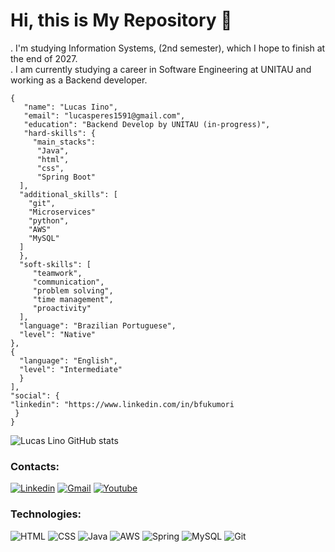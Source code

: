# Hi, this is My Repository 👋

. I'm studying Information Systems, (2nd semester), which I hope to finish at the end of 2027.</br>
. I am currently studying a career in Software Engineering at UNITAU and working as a Backend developer.


    {
       "name": "Lucas Iino",
       "email": "lucasperes1591@gmail.com",
       "education": "Backend Develop by UNITAU (in-progress)",
       "hard-skills": {
         "main_stacks": 
          "Java",
          "html",
          "css",
          "Spring Boot"
      ],
      "additional_skills": [
        "git",
        "Microservices"
        "python",
        "AWS"
        "MySQL"
      ]
      },
      "soft-skills": [
         "teamwork",
         "communication",
         "problem solving",
         "time management",
         "proactivity"
      ],
      "language": "Brazilian Portuguese",
      "level": "Native"
    },
    {
      "language": "English",
      "level": "Intermediate"
      }
    ], 
    "social": {
    "linkedin": "https://www.linkedin.com/in/bfukumori
     }
    }

![Lucas Lino GitHub stats](https://github-readme-stats.vercel.app/api?username=llucashenrique&show_icons=true&theme=transparent)

 ### Contacts: 
[![Linkedin](https://img.shields.io/badge/LinkedIn-0077B5?style=for-the-badge&logo=linkedin&logoColor=white)](https://www.linkedin.com/in/lucas-linoo/)
[![Gmail](https://img.shields.io/badge/Gmail-D14836?style=for-the-badge&logo=gmail&logoColor=white)](lucasperes1591@gmail.com)
[![Youtube](https://img.shields.io/badge/YouTube-FF0000?style=for-the-badge&logo=youtube&logoColor=white)](https://www.youtube.com/@Lucas-uv8wi)

### Technologies:
![HTML](https://img.shields.io/badge/HTML-239120?style=for-the-badge&logo=html5&logoColor=white)
![CSS](https://img.shields.io/badge/CSS3-1572B6?style=for-the-badge&logo=css3&logoColor=white)
![Java](https://img.shields.io/badge/Java-ED8B00?style=for-the-badge&logo=openjdk&logoColor=white)
![AWS](https://img.shields.io/badge/Amazon_AWS-232F3E?style=for-the-badge&logo=amazon-aws&logoColor=white)
![Spring](https://img.shields.io/badge/Spring-6DB33F?)
![MySQL](https://img.shields.io/badge/MySQL-00000F?style=for-the-badge&logo=mysql&logoColor=white)
![Git](https://img.shields.io/badge/GIT-E44C30?style=for-the-badge&logo=git&logoColor=white)

